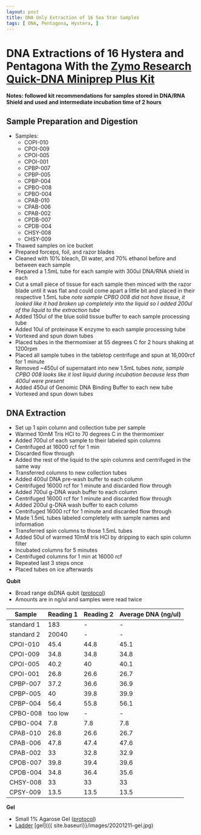 ```yaml
---
layout: post
title: DNA Only Extraction of 16 Sea Star Samples
tags: [ DNA, Pentagona, Hystera, ]
---
```


# DNA Extractions of 16 Hystera and Pentagona With the [Zymo Research Quick-DNA Miniprep Plus Kit](https://www.zymoresearch.com/collections/quick-dna-kits/products/quick-dna-miniprep-plus-kit)

**Notes: followed kit recommendations for samples stored in DNA/RNA Shield and used and intermediate incubation time of 2 hours**

## Sample Preparation and Digestion

- Samples:
  - COPI-010
  - CPOI-009
  - CPOI-005
  - CPOI-001
  - CPBP-007
  - CPBP-005
  - CPBP-004
  - CPBO-008
  - CPBO-004
  - CPAB-010
  - CPAB-006
  - CPAB-002
  - CPDB-007
  - CPDB-004
  - CHSY-008
  - CHSY-009
- Thawed samples on ice bucket
- Prepared forceps, foil, and razor blades
- Cleaned with 10% bleach, DI water, and 70% ethanol before and between each sample
- Prepared a 1.5mL tube for each sample with 300ul DNA/RNA shield in each
- Cut a small piece of tissue for each sample then minced with the razor blade until it was flat and could come apart a little bit and placed in their respective 1.5mL tube _note sample CPBO 008 did not have tissue, it looked like it had broken up completely into the liquid so I added 200ul of the liquid to the extraction tube_
- Added 150ul of the blue solid tissue buffer to each sample processing tube
- Added 10ul of proteinase K enzyme to each sample processing tube
- Vortexed and spun down tubes
- Placed tubes in the thermomixer at 55 degrees C for 2 hours shaking at 1200rpm
- Placed all sample tubes in the tabletop centrifuge and spun at 16,000rcf for 1 minute
- Removed ~450ul of supernatant into new 1.5mL tubes _note, sample CPBO 008 looks like it lost liquid during incubation because less than 400ul were present_
- Added 450ul of Genomic DNA Binding Buffer to each new tube
- Vortexed and spun down tubes

## DNA Extraction

- Set up 1 spin column and collection tube per sample
- Warmed 10mM Tris HCl to 70 degrees C in the thermomixer
- Added 700ul of each sample to their labeled spin columns
- Centrifuged at 16000 rcf for 1 min
- Discarded flow through
- Added the rest of the liquid to the spin columns and centrifuged in the same way
- Transferred columns to new collection tubes
- Added 400ul DNA pre-wash buffer to each column
- Centrifuged 16000 rcf for 1 minute and discarded flow through
- Added 700ul g-DNA wash buffer to each column
- Centrifuged 16000 rcf for 1 minute and discarded flow through
- Added 200ul g-DNA wash buffer to each column
- Centrifuged 16000 rcf for 1 minute and discarded flow through
- Made 1.5mL tubes labeled completely with sample names and information
- Transferred spin columns to those 1.5mL tubes
- Added 50ul of warmed 10mM tris HCl by dripping to each spin column filter
- Incubated columns for 5 minutes
- Centrifuged columns for 1 min at 16000 rcf
- Repeated last 3 steps once
- Placed tubes on ice afterwards

**Qubit**

- Broad range dsDNA qubit ([protocol](https://meschedl.github.io/MES_Puritz_Lab_Notebook/2019-03-02/Qubit-Protocol))
- Amounts are in ng/ul and samples were read twice

|Sample|Reading 1|Reading 2| Average DNA (ng/ul)|
|---|---|---|---|
|standard 1|183|-|-|
|standard 2|20040|-|-|
|CPOI-010|45.4|44.8|45.1|
|CPOI-009|34.8|34.8|34.8|
|CPOI-005|40.2|40|40.1|
|CPOI-001|26.8|26.6|26.7|
|CPBP-007|37.2|36.6|36.9|
|CPBP-005|40|39.8|39.9|
|CPBP-004|56.4|55.8|56.1|
|CPBO-008|too low|-|-|
|CPBO-004|7.8|7.8|7.8|
|CPAB-010|26.8|26.6|26.7|
|CPAB-006|47.8|47.4|47.6|
|CPAB-002|33|32.8|32.9|
|CPDB-007|39.8|39.4|39.6|
|CPDB-004|34.8|36.4|35.6|
|CHSY-008|33|33|33|
|CPSY-009|13.5|13.5|13.5|


**Gel**

- Small 1% Agarose Gel ([protocol](https://meschedl.github.io/MES_Puritz_Lab_Notebook/2019-03-01/PPP-Lab-Gel-Protocol))
- [Ladder](https://www.thermofisher.com/document-connect/document-connect.html?url=https%3A%2F%2Fassets.thermofisher.com%2FTFS-Assets%2FLSG%2Fmanuals%2FMAN0013047_GeneRuler_1kb_Plus_DNALadder_250ug_UG.pdf&title=VXNlciBHdWlkZTogR2VuZVJ1bGVyIDEga2IgUGx1cyBETkEgTGFkZGVy)
[gel]({{ site.baseurl}}/images/20201211-gel.jpg)

